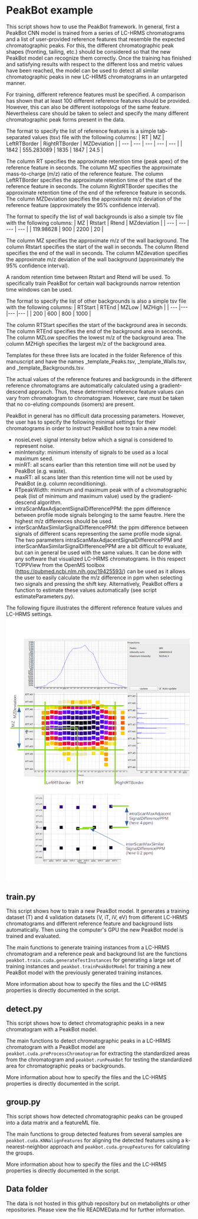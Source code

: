 # PeakBot example

This script shows how to use the PeakBot framework. In general, first a PeakBot CNN model is trained from a series of LC-HRMS chromatograms and a list of user-provided reference features that resemble the expected chromatographic peaks. For this, the different chromatographic peak shapes (fronting, tailing, etc.) should be considered so that the new PeakBot model can recognize them correctly. Once the training has finished and satisfying results with respect to the different loss and metric values have been reached, the model can be used to detect all similar chromatographic peaks in new LC-HRMS chromatograms in an untargeted manner. 

For training, different reference features must be specified. A comparison has shown that at least 100 different reference features should be provided. However, this can also be different isotopologs of the same feature. Nevertheless care should be taken to select and specify the many different chromatographic peak forms present in the data. 

The format to specify the list of reference features is a simple tab-separated values (tsv) file with the following columns:
| RT | MZ | LeftRTBorder | RightRTBorder | MZDeviation |
| --- | --- | --- | --- | --- |
| 1842 | 555.283089 | 1835 | 1847 | 24.5 |

The column RT specifies the approximate retention time (peak apex) of the reference feature in seconds. 
The column MZ specifies the approximate mass-to-charge (m/z) ratio of the reference feature. 
The column LeftRTBorder specifies the approximate retention time of the start of the reference feature in seconds. 
The column RightRTBorder specifies the approximate retention time of the end of the reference feature in seconds. 
The column MZDeviation specifies the approximate m/z deviation of the reference feature (approximately the 95% confidence interval). 

The format to specify the list of wall backgrounds is also a simple tsv file with the following columns:
| MZ | Rtstart | Rtend | MZdeviation |
| --- | --- | --- | --- |
| 119.98628 | 900 | 2200 | 20 |

The column MZ specifies the approximate m/z of the wall background. 
The column Rtstart specifies the start of the wall in seconds. 
The column Rtend specifies the end of the wall in seconds. 
The column MZdevation specifies the approximate m/z deviation of the wall background (approximately the 95% confidence interval). 

A random retention time between Rtstart and Rtend will be used. To specifically train PeakBot for certain wall backgrounds narrow retention time windows can be used. 

The format to specify the list of other backgrounds is also a simple tsv file with the following columns:
| RTStart | RTEnd | MZLow | MZHigh |
| --- |--- |--- |--- |
| 200 | 600 | 800 | 1000 |

The column RTStart specifies the start of the background area in seconds. 
The column RTEnd specifies the end of the background area in seconds. 
The column MZLow specifies the lowest m/z of the background area. 
The column MZHigh specifies the largest m/z of the background area. 

Templates for these three lists are located in the folder Reference of this manuscript and have the names _template_Peaks.tsv, _template_Walls.tsv, and _template_Backgrounds.tsv. 

The actual values of the reference features and backgrounds in the different reference chromatograms are automatically calculated using a gradient-descend appraoch. Thus, these determined reference feature values can vary from chromatogram to chromatogram. However, care must be taken that no co-eluting compounds (isomers) are present. 

PeakBot in general has no difficult data processing parameters. However, the user has to specify the following minimal settings for their chromatograms in order to instruct PeakBot how to train a new model: 
* nosieLevel: signal intensity below which a signal is considered to represent noise.
* minIntensity: minimum intensity of signals to be used as a local maximum seed.
* minRT: all scans earlier than this retention time will not be used by PeakBot (e.g. waste).
* maxRT: all scans later than this retention time will not be used by PeakBot (e.g. column reconditioning).
* RTpeakWidth: minimum and maximum peak with of a chromatographic peak (list of minimum and maximum value) used by the gradient-descend algorithm.
* intraScanMaxAdjacentSignalDifferencePPM: the ppm difference between profile mode signals belonging to the same feautre. Here the highest m/z differences should be used.
* interScanMaxSimilarSignalDifferencePPM: the ppm difference between signals of different scans representing the same profile mode signal.
The two parameters intraScanMaxAdjacentSignalDifferencePPM and interScanMaxSimilarSignalDifferencePPM are a bit difficult to evaluate, but can in general be used with the same values. It can be done with any software that visualized LC-HRMS chromatograms. In this respect TOPPView from the OpenMS toolbox (https://pubmed.ncbi.nlm.nih.gov/19425593/) can be used as it allows the user to easily calculate the m/z difference in ppm when selecting two signals and pressing the shift key. Alternatively, PeakBot offers a function to estimate these values automatically (see script estimateParameters.py). 

The following figure illustrates the different reference feature values and LC-HRMS settings. 
![illustration of PeakBot settings](https://github.com/christophuv/PeakBot_Example/raw/main/Parameters.png)



## train.py
This script shows how to train a new PeakBot model. It generates a training dataset (T) and 4 validation datasets (V, iT, iV, eV) from different LC-HRMS chromatograms and different reference feature and background lists automatically. Then using the computer's GPU the new PeakBot model is trained and evaluated. 

The main functions to generate training instances from a LC-HRMS chromatogram and a reference peak and background list are the functions `peakbot.train.cuda.generateTestInstances` for generating a large set of training instances and `peakbot.trainPeakBotModel` for training a new PeakBot model with the previously generated training instances.

More information about how to specify the files and the LC-HRMS properties is directly documented in the script. 

## detect.py 
This script shows how to detect chromatographic peaks in a new chromatogram with a PeakBot model. 

The main functions to detect chromatographic peaks in a LC-HRMS chromatogram with a PeakBot model are `peakbot.cuda.preProcessChromatogram` for extracting the standardized areas from the chromatogram and `peakbot.runPeakBot` for testing the standardized area for chromatographic peaks or backgrounds. 

More information about how to specify the files and the LC-HRMS properties is directly documented in the script. 

## group.py
This script shows how detected chromatographic peaks can be grouped into a data matrix and a featureML file. 

The main functions to group detected features from several samples are `peakbot.cuda.KNNalignFeatures` for aligning the detected features using a k-nearest-neighbor approach and `peakbot.cuda.groupFeatures` for calculating the groups. 

More information about how to specify the files and the LC-HRMS properties is directly documented in the script. 

## Data folder
The data is not hosted in this github repository but on metabolights or other repositories. Please view the file READMEData.md for further information.